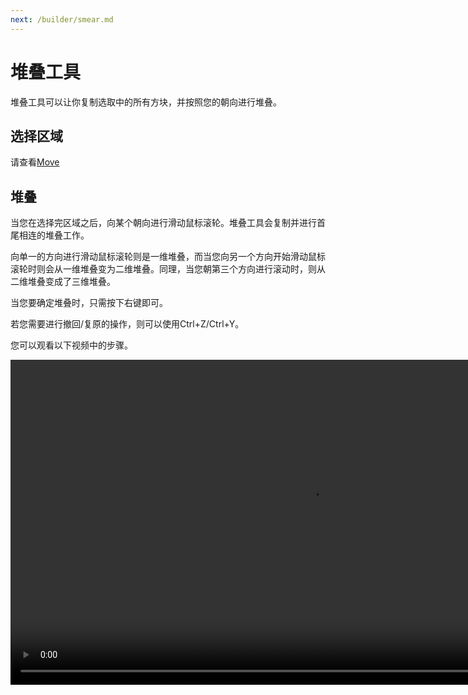 ```yaml
---
next: /builder/smear.md
---
```


# 堆叠工具

堆叠工具可以让你复制选取中的所有方块，并按照您的朝向进行堆叠。

## 选择区域

请查看[Move](move.md)

## 堆叠

当您在选择完区域之后，向某个朝向进行滑动鼠标滚轮。堆叠工具会复制并进行首尾相连的堆叠工作。

向单一的方向进行滑动鼠标滚轮则是一维堆叠，而当您向另一个方向开始滑动鼠标滚轮时则会从一维堆叠变为二维堆叠。同理，当您朝第三个方向进行滚动时，则从二维堆叠变成了三维堆叠。

当您要确定堆叠时，只需按下右键即可。

若您需要进行撤回/复原的操作，则可以使用Ctrl+Z/Ctrl+Y。

您可以观看以下视频中的步骤。

<video width="960" height="520" controls autoplay loop>
    <source src="/images/StackTool.mp4" type="video/mp4">
</video>
